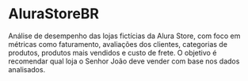 # AluraStoreBR
Análise de desempenho das lojas fictícias da Alura Store, com foco em métricas como faturamento, avaliações dos clientes, categorias de produtos, produtos mais vendidos e custo de frete. O objetivo é recomendar qual loja o Senhor João deve vender com base nos dados analisados.
